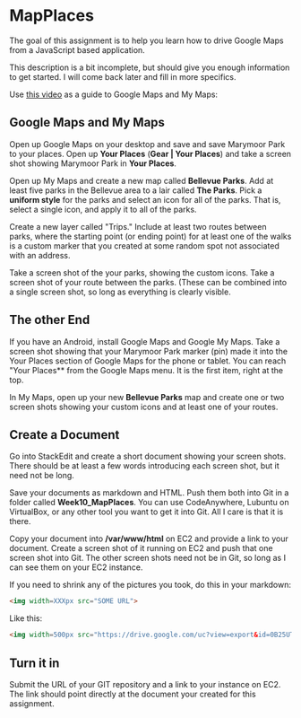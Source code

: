 # MapPlaces

The goal of this assignment is to help you learn how to drive Google Maps from a JavaScript based application.

This description is a bit incomplete, but should give you enough information to get started. I will come back later and fill in more specifics.

Use [this video][video] as a guide to Google Maps and My Maps:

[video]: http://youtu.be/HiP-YN3kAes

## Google Maps and My Maps

Open up Google Maps on your desktop and save and save Marymoor Park to your places. Open up **Your Places** (**Gear | Your Places**) and take a screen shot showing Marymoor Park in **Your Places**.

Open up My Maps and create a new map called **Bellevue Parks**. Add at least five parks in the Bellevue area to a lair called **The Parks**. Pick a **uniform style** for the parks and select an icon for all of the parks. That is, select a single icon, and apply it to all of the parks.

Create a new layer called "Trips." Include at least two routes between parks, where the starting point (or ending point) for at least one of the walks is a custom marker that you created at some random spot not associated with an address.

Take a screen shot of the your parks, showing the custom icons. Take a screen shot of your route between the parks. (These can be combined into a single screen shot, so long as everything is clearly visible.

## The other End

If you have an Android, install Google Maps and Google My Maps. Take a screen shot showing that your Marymoor Park marker (pin) made it into the Your Places section of Google Maps for the phone or tablet. You can reach "Your Places** from the Google Maps menu. It is the first item, right at the top.

In My Maps, open up your new **Bellevue Parks** map and create one or two screen shots showing your custom icons and at least one of your routes.

## Create a Document

Go into StackEdit and create a short document showing your screen shots. There should be at least a few words introducing each screen shot, but it need not be long.

Save your documents as markdown and HTML. Push them both into Git in a folder called **Week10_MapPlaces**.  You can use CodeAnywhere, Lubuntu on VirtualBox, or any other tool you want to get it into Git. All I care is that it is there.

Copy your document into **/var/www/html** on EC2 and provide a link to your document. Create a screen shot of it running on EC2 and push that one screen shot into Git. The other screen shots need not be in Git, so long as I can see them on your EC2 instance.

If you need to shrink any of the pictures you took, do this in your markdown:

```html
<img width=XXXpx src="SOME URL">
```

Like this:

```html
<img width=500px src="https://drive.google.com/uc?view=export&id=0B25UTAlOfPRGb1ZNWXJ2LWN1NUk">
```

## Turn it in

Submit the URL of your GIT repository and a link to your instance on EC2. The link should point directly at the document your created for this assignment.
